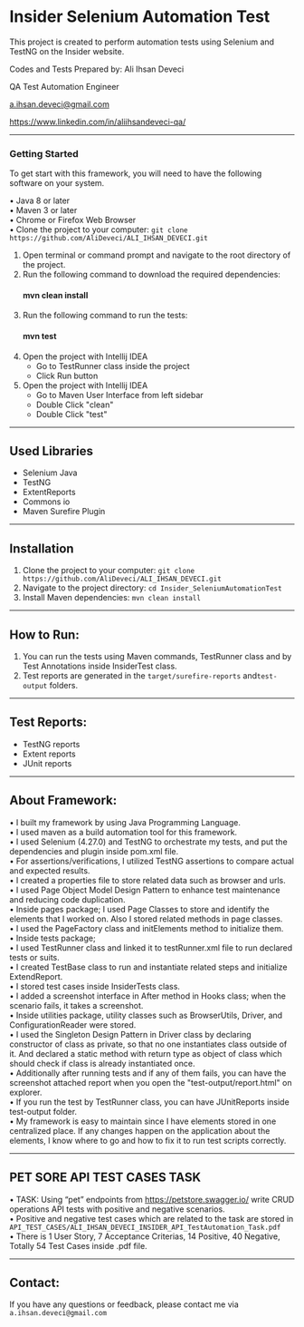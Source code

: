 # Insider Selenium Automation Test

This project is created to perform automation tests using Selenium and TestNG on the Insider website.

Codes and Tests Prepared by:
Ali Ihsan Deveci

QA Test Automation Engineer

a.ihsan.deveci@gmail.com

https://www.linkedin.com/in/aliihsandeveci-qa/

___
### Getting Started
To get start with this framework, you will need to have the following software on your system.

• Java 8 or later \
• Maven 3 or later \
• Chrome or Firefox Web Browser\
• Clone the project to your computer: `git clone https://github.com/AliDeveci/ALI_IHSAN_DEVECI.git`

1. Open terminal or command prompt and navigate to the root directory of the project.
2. Run the following command to download the required dependencies:
   #### mvn clean install
3. Run the following command to run the tests:
   #### mvn test
4. Open the project with Intellij IDEA
    - Go to TestRunner class inside the project
    - Click Run button
5. Open the project with Intellij IDEA
    - Go to Maven User Interface from left sidebar
    - Double Click "clean"
    - Double Click "test"
___

## Used Libraries

- Selenium Java
- TestNG
- ExtentReports
- Commons io
- Maven Surefire Plugin
___
## Installation

1. Clone the project to your computer: `git clone https://github.com/AliDeveci/ALI_IHSAN_DEVECI.git`
2. Navigate to the project directory: `cd Insider_SeleniumAutomationTest`
3. Install Maven dependencies: `mvn clean install`

___

## How to Run:

1. You can run the tests using Maven commands, TestRunner class and by Test Annotations inside InsiderTest class.
2. Test reports are generated in the `target/surefire-reports` and`test-output` folders.

___

## Test Reports:

- TestNG reports
- Extent reports
- JUnit reports

___
## About Framework:
• I built my framework by using Java Programming Language.\
• I used maven as a build automation tool for this framework.\
• I used Selenium (4.27.0) and TestNG to orchestrate my tests, and put the dependencies and plugin inside pom.xml file.\
• For assertions/verifications, I utilized TestNG assertions to compare actual and expected results.\
• I created a properties file to store related data such as browser and urls.\
• I used Page Object Model Design Pattern to enhance test maintenance and reducing code duplication. \
• Inside pages package; I used Page Classes to store and identify the elements that I worked on. Also I stored related methods in page classes.\
• I used the PageFactory class and initElements method to initialize them.\
• Inside tests package;\
• I used TestRunner class and linked it to testRunner.xml file to run declared tests or suits.\
• I created TestBase class to run and instantiate related steps and initialize ExtendReport.\
• I stored test cases inside InsiderTests class.\
• I added a screenshot interface in After method in Hooks class; when the scenario fails, it takes a screenshot.\
• Inside utilities package, utility classes such as BrowserUtils, Driver, and ConfigurationReader were stored.\
• I used the Singleton Design Pattern in Driver class by declaring constructor of class as private, so that no one instantiates class outside of it. And declared a static method with return type as object of class which should check if class is already instantiated once.\
• Additionally after running tests and if any of them fails, you can have the screenshot attached report when you open the "test-output/report.html" on explorer.\
• If you run the test by TestRunner class, you can have JUnitReports inside test-output folder.\
• My framework is easy to maintain since I have elements stored in one centralized place. If any changes happen on the application about the elements, I know where to go and how to fix it to run test scripts correctly.
___

## PET SORE API TEST CASES TASK
• TASK: Using “pet” endpoints from https://petstore.swagger.io/ write CRUD operations
API tests with positive and negative scenarios.\
• Positive and negative test cases which are related to the task are stored in `API_TEST_CASES/ALI_IHSAN_DEVECI_INSIDER_API_TestAutomation_Task.pdf`\
• There is 1 User Story, 7 Acceptance Criterias, 14 Positive, 40 Negative, Totally 54 Test Cases inside .pdf file. 

___
## Contact:

If you have any questions or feedback, please contact me via `a.ihsan.deveci@gmail.com`
